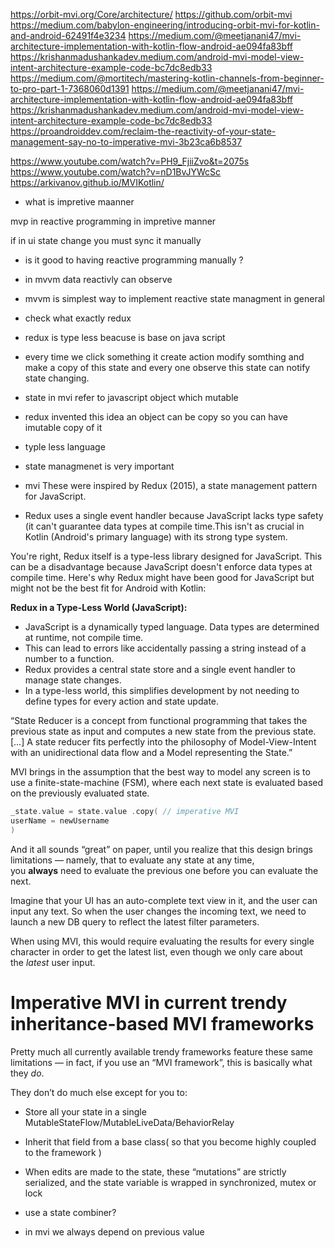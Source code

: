 
https://orbit-mvi.org/Core/architecture/
https://github.com/orbit-mvi
https://medium.com/babylon-engineering/introducing-orbit-mvi-for-kotlin-and-android-62491f4e3234
https://medium.com/@meetjanani47/mvi-architecture-implementation-with-kotlin-flow-android-ae094fa83bff
https://krishanmadushankadev.medium.com/android-mvi-model-view-intent-architecture-example-code-bc7dc8edb33
https://medium.com/@mortitech/mastering-kotlin-channels-from-beginner-to-pro-part-1-7368060d1391
https://medium.com/@meetjanani47/mvi-architecture-implementation-with-kotlin-flow-android-ae094fa83bff
https://krishanmadushankadev.medium.com/android-mvi-model-view-intent-architecture-example-code-bc7dc8edb33
https://proandroiddev.com/reclaim-the-reactivity-of-your-state-management-say-no-to-imperative-mvi-3b23ca6b8537

https://www.youtube.com/watch?v=PH9_FjiiZvo&t=2075s
https://www.youtube.com/watch?v=nD1BvJYWcSc
https://arkivanov.github.io/MVIKotlin/


- what is impretive maanner

mvp in reactive programming in impretive manner

if in ui state change you must sync it manually

- is it good to having reactive programming manually ?

- in mvvm data reactivly can observe

- mvvm is simplest way to implement reactive state managment in general

- check what exactly redux

- redux is type less beacuse is base on java script

- every time we click something it create action modify somthing and make a copy of this state and every one observe this state can notify state changing.

- state in mvi refer to javascript object which mutable

- redux invented this idea an object can be copy so you can have imutable copy of it

- typle less language

- state managmenet is very important

- mvi These were inspired by Redux (2015), a state management pattern for JavaScript.

- Redux uses a single event handler because JavaScript lacks type safety (it can't guarantee data types at compile time.This isn't as crucial in Kotlin (Android's primary language) with its strong type system.


You're right, Redux itself is a type-less library designed for JavaScript. This can be a disadvantage because JavaScript doesn't enforce data types at compile time. Here's why Redux might have been good for JavaScript but might not be the best fit for Android with Kotlin:

**Redux in a Type-Less World (JavaScript):**

- JavaScript is a dynamically typed language. Data types are determined at runtime, not compile time.
- This can lead to errors like accidentally passing a string instead of a number to a function.
- Redux provides a central state store and a single event handler to manage state changes.
- In a type-less world, this simplifies development by not needing to define types for every action and state update.

“State Reducer is a concept from functional programming that takes the previous state as input and computes a new state from the previous state. […] A state reducer fits perfectly into the philosophy of Model-View-Intent with an unidirectional data flow and a Model representing the State.”

MVI brings in the assumption that the best way to model any screen is to use a finite-state-machine (FSM), where each next state is evaluated based on the previously evaluated state.

```kotlin
_state.value = state.value .copy( // imperative MVI
userName = newUsername
)
```

And it all sounds “great” on paper, until you realize that this design brings limitations — namely, that to evaluate any state at any time, you **always** need to evaluate the previous one before you can evaluate the next.

Imagine that your UI has an auto-complete text view in it, and the user can input any text. So when the user changes the incoming text, we need to launch a new DB query to reflect the latest filter parameters.

When using MVI, this would require evaluating the results for every single character in order to get the latest list, even though we only care about the *latest* user input.

# Imperative MVI in current trendy inheritance-based MVI frameworks

Pretty much all currently available trendy frameworks feature these same limitations — in fact, if you use an “MVI framework”, this is basically what they *do*.

They don’t do much else except for you to:

- Store all your state in a single MutableStateFlow/MutableLiveData/BehaviorRelay
- Inherit that field from a base class(
    so that
    you become
    highly coupled
    to the
    framework
)
- When edits are made to the state, these “mutations” are strictly serialized, and the state variable is wrapped in synchronized, mutex or lock

- use a state combiner?

- in mvi we always depend on previous value
